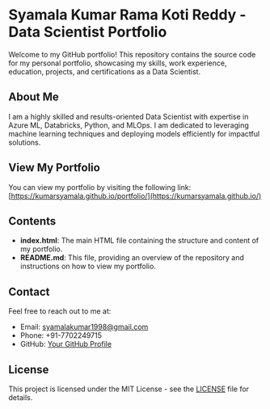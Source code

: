 # Syamala Kumar Rama Koti Reddy - Data Scientist Portfolio

Welcome to my GitHub portfolio! This repository contains the source code for my personal portfolio, showcasing my skills, work experience, education, projects, and certifications as a Data Scientist.

## About Me
I am a highly skilled and results-oriented Data Scientist with expertise in Azure ML, Databricks, Python, and MLOps. I am dedicated to leveraging machine learning techniques and deploying models efficiently for impactful solutions.

## View My Portfolio
You can view my portfolio by visiting the following link:
[https://kumarsyamala.github.io/portfolio/](https://kumarsyamala.github.io/)

## Contents
- **index.html**: The main HTML file containing the structure and content of my portfolio.
- **README.md**: This file, providing an overview of the repository and instructions on how to view my portfolio.

## Contact
Feel free to reach out to me at:
- Email: [syamalakumar1998@gmail.com](mailto:syamalakumar1998@gmail.com)
- Phone: +91-7702249715
- GitHub: [Your GitHub Profile](https://github.com/kumarsyamala)

## License
This project is licensed under the MIT License - see the [LICENSE](LICENSE) file for details.
